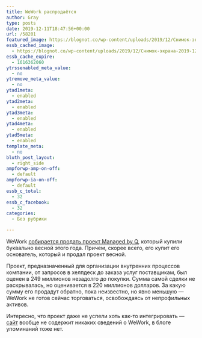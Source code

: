 ```yaml
---
title: WeWork распродаётся
author: Gray
type: posts
date: 2019-12-11T18:47:56+00:00
url: /58201
featured_image: https://blognot.co/wp-content/uploads/2019/12/Снимок-экрана-2019-12-11-в-20.40.08-scaled.png
essb_cached_image:
  - https://blognot.co/wp-content/uploads/2019/12/Снимок-экрана-2019-12-11-в-20.40.08-scaled.png
essb_cache_expire:
  - 1616362060
ytrssenabled_meta_value:
  - no
ytremove_meta_value:
  - no
ytad1meta:
  - enabled
ytad2meta:
  - enabled
ytad3meta:
  - enabled
ytad4meta:
  - enabled
ytad5meta:
  - enabled
template_meta:
  - no
bluth_post_layout:
  - right_side
ampforwp-amp-on-off:
  - default
ampforwp-ia-on-off:
  - default
essb_c_total:
  - 32
essb_c_facebook:
  - 32
categories:
  - Без рубрики

---
```








WeWork [собирается продать проект Managed by Q][1], который купили буквально весной этого года. Причем, скорее всего, его купит его основатель, который и продал проект весной. 

Проект, предназначенный для организации внутренних процессов компании, от запросов в хелпдеск до заказа услуг поставщикам, был оценен в 249 миллионов незадолго до покупки. Сумма самой сделки не раскрывалась, но оценивается в 220 миллионов долларов. За какую сумму его продадут обратно, пока неизвестно, но явно меньшую — WeWork не готов сейчас торговаться, освобождаясь от непрофильных активов.

Интересно, что проект даже не успели хоть как-то интегрировать — [сайт][2] вообще не содержит никаких сведений о WeWork, в блоге упоминаний тоже нет.

 [1]: https://www.bloomberg.com/news/articles/2019-12-11/wework-said-to-be-in-talks-to-sell-managed-by-q
 [2]: https://www.managedbyq.com/